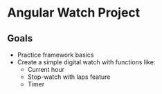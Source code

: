 # Angular Watch Project

## Goals
- Practice framework basics
- Create a simple digital watch with functions like:
  - Current hour
  - Stop-watch with laps feature
  - Timer
